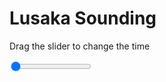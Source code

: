 <h1>Lusaka Sounding</h1>
<p>Drag the slider to change the time</p>

<div class="slidecontainer">
<input oninput='setImage(this)' class="slider" type="range" min="0" max="9" value="0" step="1" />
<img id='img'/>
</div>

<script>
var img = document.getElementById('img');
var img_array = ['/assets/images/skwt/skd_lusaka_wrfout_d01_2020-06-18_12:00:00.png',
'/assets/images/skwt/skd_lusaka_wrfout_d01_2020-06-18_18:00:00.png',
'/assets/images/skwt/skd_lusaka_wrfout_d01_2020-06-19_00:00:00.png',
'/assets/images/skwt/skd_lusaka_wrfout_d01_2020-06-19_06:00:00.png',
'/assets/images/skwt/skd_lusaka_wrfout_d01_2020-06-19_12:00:00.png',
'/assets/images/skwt/skd_lusaka_wrfout_d01_2020-06-19_18:00:00.png',
'/assets/images/skwt/skd_lusaka_wrfout_d01_2020-06-20_00:00:00.png',
'/assets/images/skwt/skd_lusaka_wrfout_d01_2020-06-20_06:00:00.png',
'/assets/images/skwt/skd_lusaka_wrfout_d01_2020-06-20_12:00:00.png',];
function setImage(obj)
{
        var value = obj.value;
        img.src = img_array[value];

}
</script>
